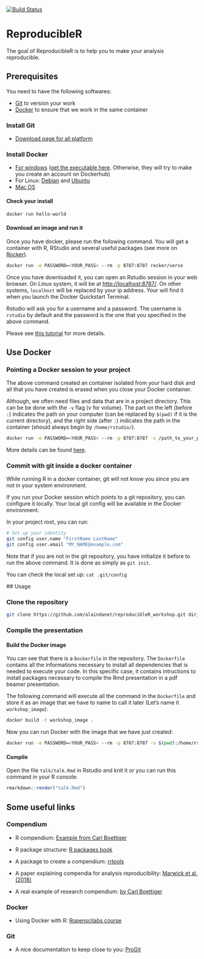 <!-- README.md is generated from README.Rmd. Please edit that file -->
[![Build
Status](https://travis-ci.com/alaindanet/reproducibleR_workshop.svg?branch=master)](https://travis-ci.com/alaindanet/reproducibleR_workshop)

ReproducibleR
=============

The goal of ReproducibleR is to help you to make your analysis
reproducible.

Prerequisites
-------------

You need to have the following softwares:

-   [Git](https://git-scm.com/downloads) to version your work
-   [Docker](https://docs.docker.com/install/) to ensure that we work in
    the same container

### Install Git

-   [Download page for all platform](https://git-scm.com/downloads)

### Install Docker

-   [For windows](https://docs.docker.com/docker-for-windows/install/)
    ([get the executable
    here](https://download.docker.com/win/stable/Docker%20for%20Windows%20Installer.exe).
    Otherwise, they will try to make you create an account on Dockerhub)
-   For Linux:
    [Debian](https://docs.docker.com/install/linux/docker-ce/debian/)
    and
    [Ubuntu](https://docs.docker.com/install/linux/docker-ce/ubuntu/)
-   [Mac OS](https://docs.docker.com/docker-for-mac/install/)

#### Check your install

``` bash
docker run hello-world
```

#### Download an image and run it

Once you have docker, please run the following command. You will get a
container with R, RStudio and several useful packages (see more on
[Rocker](https://github.com/rocker-org/rocker)).

``` bash
docker run -e PASSWORD=<YOUR_PASS> --rm -p 8787:8787 rocker/verse
```

Once you have downloaded it, you can open an Rstudio session in your web
browser. On Linux system, it will be at <http://localhost:8787/>. On
other systems, `localhost` will be replaced by your ip address. Your
will find it when you launch the Docker Quickstart Terminal.

Rstudio will ask you for a username and a password. The username is
`rstudio` by default and the password is the one that you specified in
the above command.

Please see [this
tutorial](http://ropenscilabs.github.io/r-docker-tutorial/02-Launching-Docker.html)
for more details.

Use Docker
----------

### Pointing a Docker session to your project

The above command created an container isolated from your hard disk and
all that you have created is erased when you close your Docker
container.

Although, we often need files and data that are in a project directory.
This can be be done with the `-v` flag (v for volume). The part on the
left (before `:`) indicates the path on your computer (can be replaced
by `$(pwd)` if it is the current directory), and the right side (after
`:`) indicates the path in the container (should always begin by
`/home/rstudio/`).

``` bash
docker run -e PASSWORD=<YOUR_PASS> --rm -p 8787:8787 -v /path_to_your_project/project_directory:/home/rstudio/project_directory rocker/verse
```

More details can be found
[here](https://ropenscilabs.github.io/r-docker-tutorial/02-Launching-Docker.html).

### Commit with git inside a docker container

While running R in a docker container, git will not know you since you
are not in your system environment.

If you run your Docker session which points to a git repository, you can
configure it locally. Your local git config will be available in the
Docker environment.

In your project root, you can run:

``` bash
# Set up your identity
git config user.name "FirstName LastName"
git config user.email "MY_NAME@example.com"
```

Note that if you are not in the git repository, you have initialize it
before to run the above command. It is done as simply as `git init`.

You can check the local set up: `cat .git/config`

\#\# Usage

### Clone the repository

``` bash
git clone https://github.com/alaindanet/reproducibleR_workshop.git dir_name
```

### Compile the presentation

#### Build the Docker image

You can see that there is a `Dockerfile` in the repository. The
`Dockerfile` contains all the informations necessary to install all
dependencies that is needed to execute your code. In this specific case,
it contains intructions to install packages necessary to compile the Rmd
presentation in a pdf beamer presentation.

The following command will execute all the command in the `Dockerfile`
and store it as an image that we have to name to call it later (Let’s
name it `workshop_image`):

``` bash
docker build -t workshop_image .
```

Now you can run Docker with the image that we have just created:

``` bash
docker run -e PASSWORD=<YOUR_PASS> --rm -p 8787:8787 -v $(pwd):/home/rstudio/project workshop_image:latest
```

#### Compile

Open the file `talk/talk.Rmd` in Rstudio and knit it or you can run this
command in your R console:

``` r
rmarkdown::render("talk.Rmd")
```

Some useful links
-----------------

### Compendium

-   R compendium: [Example from Carl
    Boettiger](https://github.com/cboettig/template)

-   R package structure: [R packages book](http://r-pkgs.had.co.nz/)

-   A package to create a compendium:
    [rrtools](https://github.com/benmarwick/rrtools)

-   A paper explaining compendia for analysis reproducibility: [Marwick
    et al. (2018)](https://sci-hub.tw/10.1080/00031305.2017.1375986)

-   A real example of research compendium: [by Carl
    Boettiger](https://github.com/cboettig/nonparametric-bayes)

### Docker

-   Using Docker with R: [Ropenscilabs
    course](http://ropenscilabs.github.io/r-docker-tutorial/)

### Git

-   A nice documentation to keep close to you:
    [ProGit](https://git-scm.com/book/en/v2)
